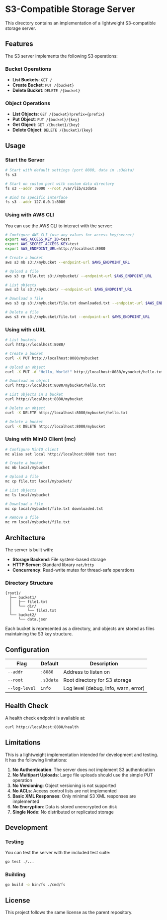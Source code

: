 # S3-Compatible Storage Server

This directory contains an implementation of a lightweight S3-compatible storage server.

## Features

The S3 server implements the following S3 operations:

### Bucket Operations
- **List Buckets**: `GET /`
- **Create Bucket**: `PUT /{bucket}`
- **Delete Bucket**: `DELETE /{bucket}`

### Object Operations
- **List Objects**: `GET /{bucket}?prefix={prefix}`
- **Put Object**: `PUT /{bucket}/{key}`
- **Get Object**: `GET /{bucket}/{key}`
- **Delete Object**: `DELETE /{bucket}/{key}`

## Usage

### Start the Server

```bash
# Start with default settings (port 8080, data in .s3data)
fs s3

# Start on custom port with custom data directory
fs s3 --addr :9000 --root /var/lib/s3data

# Bind to specific interface
fs s3 --addr 127.0.0.1:8080
```

### Using with AWS CLI

You can use the AWS CLI to interact with the server:

```bash
# Configure AWS CLI (use any values for access key/secret)
export AWS_ACCESS_KEY_ID=test
export AWS_SECRET_ACCESS_KEY=test
export AWS_ENDPOINT_URL=http://localhost:8080

# Create a bucket
aws s3 mb s3://mybucket --endpoint-url $AWS_ENDPOINT_URL

# Upload a file
aws s3 cp file.txt s3://mybucket/ --endpoint-url $AWS_ENDPOINT_URL

# List objects
aws s3 ls s3://mybucket/ --endpoint-url $AWS_ENDPOINT_URL

# Download a file
aws s3 cp s3://mybucket/file.txt downloaded.txt --endpoint-url $AWS_ENDPOINT_URL

# Delete a file
aws s3 rm s3://mybucket/file.txt --endpoint-url $AWS_ENDPOINT_URL
```

### Using with cURL

```bash
# List buckets
curl http://localhost:8080/

# Create a bucket
curl -X PUT http://localhost:8080/mybucket

# Upload an object
curl -X PUT -d "Hello, World!" http://localhost:8080/mybucket/hello.txt

# Download an object
curl http://localhost:8080/mybucket/hello.txt

# List objects in a bucket
curl http://localhost:8080/mybucket

# Delete an object
curl -X DELETE http://localhost:8080/mybucket/hello.txt

# Delete a bucket
curl -X DELETE http://localhost:8080/mybucket
```

### Using with MinIO Client (mc)

```bash
# Configure MinIO client
mc alias set local http://localhost:8080 test test

# Create a bucket
mc mb local/mybucket

# Upload a file
mc cp file.txt local/mybucket/

# List objects
mc ls local/mybucket

# Download a file
mc cp local/mybucket/file.txt downloaded.txt

# Remove a file
mc rm local/mybucket/file.txt
```

## Architecture

The server is built with:
- **Storage Backend**: File system-based storage
- **HTTP Server**: Standard library `net/http`
- **Concurrency**: Read-write mutex for thread-safe operations

### Directory Structure

```
{root}/
  ├── bucket1/
  │   ├── file1.txt
  │   └── dir/
  │       └── file2.txt
  └── bucket2/
      └── data.json
```

Each bucket is represented as a directory, and objects are stored as files maintaining the S3 key structure.

## Configuration

| Flag | Default | Description |
|------|---------|-------------|
| `--addr` | `:8080` | Address to listen on |
| `--root` | `.s3data` | Root directory for S3 storage |
| `--log-level` | `info` | Log level (debug, info, warn, error) |

## Health Check

A health check endpoint is available at:
```bash
curl http://localhost:8080/health
```

## Limitations

This is a lightweight implementation intended for development and testing. It has the following limitations:

1. **No Authentication**: The server does not implement S3 authentication
2. **No Multipart Uploads**: Large file uploads should use the simple PUT operation
3. **No Versioning**: Object versioning is not supported
4. **No ACLs**: Access control lists are not implemented
5. **Basic XML Responses**: Only minimal S3 XML responses are implemented
6. **No Encryption**: Data is stored unencrypted on disk
7. **Single Node**: No distributed or replicated storage

## Development

### Testing

You can test the server with the included test suite:

```bash
go test ./...
```

### Building

```bash
go build -o bin/fs ./cmd/fs
```

## License

This project follows the same license as the parent repository.

